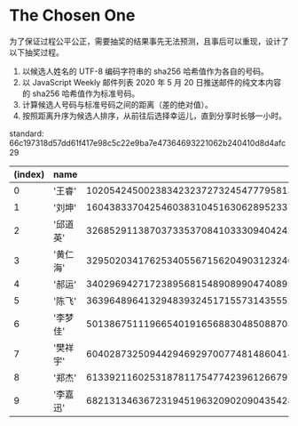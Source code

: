 # The Chosen One

为了保证过程公平公正，需要抽奖的结果事先无法预测，且事后可以重现，设计了以下抽奖过程。

1. 以候选人姓名的 UTF-8 编码字符串的 sha256 哈希值作为各自的号码。
2. 以 JavaScript Weekly 邮件列表 2020 年 5 月 20 日推送邮件的纯文本内容的 sha256 哈希值作为标准号码。
3. 计算候选人号码与标准号码之间的距离（差的绝对值）。
4. 按照距离升序为候选人排序，从前往后选择幸运儿，直到分享时长够一小时。

standard: 66c197318d57dd61f417e98c5c22e9ba7e47364693221062b240410d8d4afc29

| (index) |   name   |                                    distance                                    |
| ------- | -------- | -----------------------------------------------------------------------------: |
|    0    |  '王睿'  | 10205424500238342323727324547779581316431769407068383480978388697212721125025n |
|    1    |  '刘坤'  | 16043833704254603831045163062895233702678085572142234547356570439091160135571n |
|    2    | '邱道英' | 32685291138703733537084103330940424281070141076637389150416549178113256995048n |
|    3    | '黄仁海' | 32950203417625340556715620490312324602874611879161198144007987009737618969108n |
|    4    |  '郝运'  | 34029694271723895681548908990474089578917995040822840778838797792364238358779n |
|    5    |  '陈飞'  | 36396489641329483932451715573143555288111411931379413417651837388515747820457n |
|    6    | '李梦佳' | 50138675111966540191656883048508870378204510904838257438645862429689002018369n |
|    7    | '樊祥宇' | 60402873250944294692970077481486041428953186545580209392300998587409687225994n |
|    8    |  '郑杰'  | 61339211602531878117547742396126679779752629059561407965680653042855080533579n |
|    9    | '李嘉迅' | 68213134636723194519632090209043542860485047638804152258398083235512274564044n |
